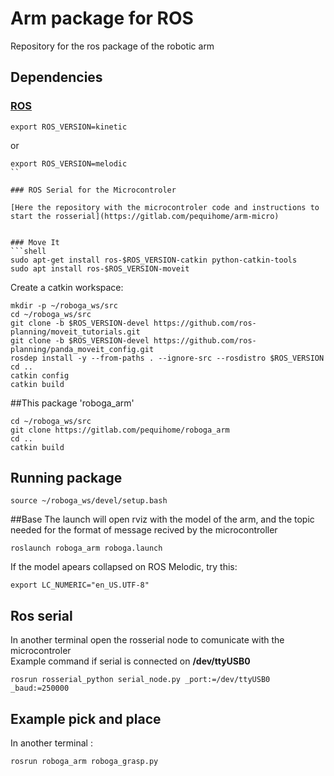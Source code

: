 # Arm package for ROS

Repository for the ros package of the robotic arm

## Dependencies

### [ROS](http://wiki.ros.org/ROS/Installation)

```shell
export ROS_VERSION=kinetic
```
or
```shell
export ROS_VERSION=melodic
``

### ROS Serial for the Microcontroler

[Here the repository with the microcontroler code and instructions to start the rosserial](https://gitlab.com/pequihome/arm-micro)


### Move It
```shell
sudo apt-get install ros-$ROS_VERSION-catkin python-catkin-tools
sudo apt install ros-$ROS_VERSION-moveit
```
Create a catkin workspace:
```shell
mkdir -p ~/roboga_ws/src
cd ~/roboga_ws/src
git clone -b $ROS_VERSION-devel https://github.com/ros-planning/moveit_tutorials.git
git clone -b $ROS_VERSION-devel https://github.com/ros-planning/panda_moveit_config.git
rosdep install -y --from-paths . --ignore-src --rosdistro $ROS_VERSION
cd ..
catkin config
catkin build
```

##This package 'roboga_arm'
```shell
cd ~/roboga_ws/src
git clone https://gitlab.com/pequihome/roboga_arm
cd ..
catkin build
```


## Running package

```shell
source ~/roboga_ws/devel/setup.bash
```

##Base
The launch will open rviz with the model of the arm, and the topic needed for the format of message recived by the microcontroller
```shell
roslaunch roboga_arm roboga.launch
```
If the model apears collapsed on ROS Melodic, try this:
```shell
export LC_NUMERIC="en_US.UTF-8"
```

## Ros serial
In another terminal open the rosserial node to comunicate with the microcontroler   
Example command if serial is connected on **/dev/ttyUSB0**
```shell
rosrun rosserial_python serial_node.py _port:=/dev/ttyUSB0 _baud:=250000
```

## Example pick and place
In another terminal :
```shell
rosrun roboga_arm roboga_grasp.py
```